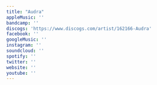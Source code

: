 ```yaml
---
title: "Audra"
appleMusic: ''
bandcamp: ''
discogs: 'https://www.discogs.com/artist/162166-Audra'
facebook: ''
googleMusic: ''
instagram: ''
soundcloud: ''
spotify: ''
twitter: ''
website: ''
youtube: ''
---
```

